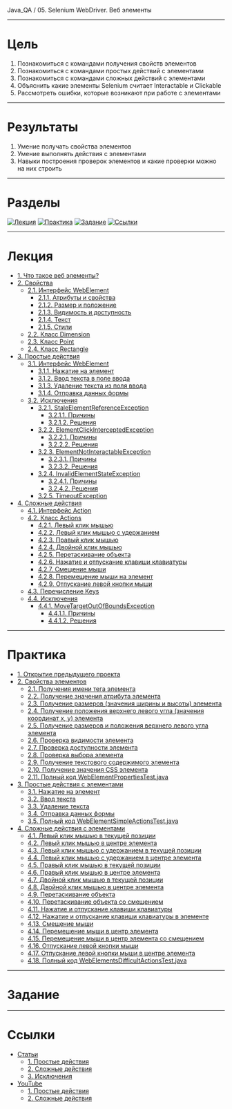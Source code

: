 Java_QA / 05. Selenium WebDriver. Веб элементы

***

# Цель

1. Познакомиться с командами получения свойств элементов
2. Познакомиться с командами простых действий с элементами
3. Познакомиться с командами сложных действий с элементами   
4. Объяснить какие элементы Selenium считает Interactable и Clickable
5. Рассмотреть ошибки, которые возникают при работе с элементами

***

# Результаты

1. Умение получать свойства элементов
2. Умение выполнять действия с элементами   
3. Навыки построения проверок элементов и какие проверки можно на них строить

***

# Разделы

[![Лекция](https://img.shields.io/badge/-Лекция-ee99ff)](1.%20Лекция.md)
[![Практика](https://img.shields.io/badge/-Практика-aaffaa)](2.%20Практика.md)
[![Задание](https://img.shields.io/badge/-Задание-99ffee)](3.%20Задание.md)
[![Ссылки](https://img.shields.io/badge/-Ссылки-ffee99)](4.%20Ссылки.md)

***

# Лекция

* [1. Что такое веб элементы?](#1-что-такое-веб-элементы)
* [2. Свойства](#2-Свойства)
    * [2.1. Интерфейс WebElement](#21-интерфейс-webelement)
        * [2.1.1. Атрибуты и свойства](#211-атрибуты-и-свойства)
        * [2.1.2. Размер и положение](#212-размер-и-положение)
        * [2.1.3. Видимость и доступность](#213-видимость-и-доступность)
        * [2.1.4. Текст](#214-текст)
        * [2.1.5. Стили](#215-стили)
    * [2.2. Класс Dimension](#22-класс-dimension)
    * [2.3. Класс Point](#23-класс-point)
    * [2.4. Класс Rectangle](#24-класс-rectangle)
* [3. Простые действия](#3-Простые-действия)
    * [3.1. Интерфейс WebElement](#31-интерфейс-webelement)
        * [3.1.1. Нажатие на элемент](#311-нажатие-на-элемент)
        * [3.1.2. Ввод текста в поле ввода](#312-ввод-текста-в-поле-ввода)
        * [3.1.3. Удаление текста из поля ввода](#313-удаление-текста-из-поля-ввода)
        * [3.1.4. Отправка данных формы](#314-отправка-данных-формы)
    * [3.2. Исключения](#32-исключения)
        * [3.2.1. StaleElementReferenceException](#321-staleelementreferenceexception)
            * [3.2.1.1. Причины](#3211-причины)
            * [3.2.1.2. Решения](#3212-решения)
        * [3.2.2. ElementClickInterceptedException](#322-elementclickinterceptedexception)
            * [3.2.2.1. Причины](#3221-причины)
            * [3.2.2.2. Решения](#3222-решения)
        * [3.2.3. ElementNotInteractableException](#323-elementnotinteractableexception)
            * [3.2.3.1. Причины](#3231-причины)
            * [3.2.3.2. Решения](#3232-решения)
        * [3.2.4. InvalidElementStateException](#324-invalidelementstateexception)
            * [3.2.4.1. Причины](#3241-причины)
            * [3.2.4.2. Решения](#3242-решения)
        * [3.2.5. TimeoutException](#325-timeoutexception)
* [4. Сложные действия](#4-Сложные-действия)
    * [4.1. Интерфейс Action](#41-интерфейс-action)
    * [4.2. Класс Actions](#42-класс-actions)
        * [4.2.1. Левый клик мышью](#421-левый-клик-мышью)
        * [4.2.2. Левый клик мышью c удержанием](#422-левый-клик-мышью-c-удержанием)
        * [4.2.3. Правый клик мышью](#423-правый-клик-мышью)
        * [4.2.4. Двойной клик мышью](#424-двойной-клик-мышью)
        * [4.2.5. Перетаскивание объекта](#425-перетаскивание-объекта)
        * [4.2.6. Нажатие и отпускание клавиши клавиатуры](#426-нажатие-и-отпускание-клавиши-клавиатуры)
        * [4.2.7. Смещение мыши](#427-смещение-мыши)
        * [4.2.8. Перемещение мыши на элемент](#428-перемещение-мыши-на-элемент)
        * [4.2.9. Отпускание левой кнопки мыши](#429-отпускание-левой-кнопки-мыши)
    * [4.3. Перечисление Keys](#43-перечисление-keys)
    * [4.4. Исключения](#44-исключения)
        * [4.4.1. MoveTargetOutOfBoundsException](#441-movetargetoutofboundsexception)
            * [4.4.1.1. Причины](#4411-причины)
            * [4.4.1.2. Решения](#4412-решения)

***

# Практика

* [1. Открытие предыдущего проекта](#1-открытие-предыдущего-проекта)
* [2. Свойства элементов](#2-свойства-элементов)
    * [2.1. Получения имени тега элемента](#21-получения-имени-тега-элемента)
    * [2.2. Получение значения атрибута элемента](#22-получение-значения-атрибута-элемента)
    * [2.3. Получение размеров (значения ширины и высоты) элемента](#23-получение-размеров-значения-ширины-и-высоты-элемента)
    * [2.4. Получение положения верхнего левого угла (значения координат x, y) элемента](#24-получение-положения-верхнего-левого-угла-значения-координат-x-y-элемента)
    * [2.5. Получение размеров и положения верхнего левого угла элемента](#25-получение-размеров-и-положения-верхнего-левого-угла-элемента)
    * [2.6. Проверка видимости элемента](#26-проверка-видимости-элемента)
    * [2.7. Проверка доступности элемента](#27-проверка-доступности-элемента)
    * [2.8. Проверка выбора элемента](#28-проверка-выбора-элемента)
    * [2.9. Получение текстового содержимого элемента](#29-получение-текстового-содержимого-элемента)
    * [2.10. Получение значения CSS элемента](#210-получение-значения-css-элемента)
    * [2.11. Полный код WebElementPropertiesTest.java](#211-полный-код-webelementpropertiestestjava)
* [3. Простые действия с элементами](#3-простые-действия-с-элементами)
    * [3.1. Нажатие на элемент](#31-нажатие-на-элемент)
    * [3.2. Ввод текста](#32-ввод-текста)
    * [3.3. Удаление текста](#33-удаление-текста)
    * [3.4. Отправка данных формы](#34-отправка-данных-формы)
    * [3.5. Полный код WebElementSimpleActionsTest.java](#35-полный-код-webelementsimpleactionstestjava)
* [4. Сложные действия с элементами](#4-сложные-действия-с-элементами)
    * [4.1. Левый клик мышью в текущей позиции](#41-левый-клик-мышью-в-текущей-позиции)
    * [4.2. Левый клик мышью в центре элемента](#42-левый-клик-мышью-в-центре-элемента)
    * [4.3. Левый клик мышью c удержанием в текущей позиции](#43-левый-клик-мышью-c-удержанием-в-текущей-позиции)
    * [4.4. Левый клик мышью c удержанием в центре элемента](#44-левый-клик-мышью-c-удержанием-в-центре-элемента)
    * [4.5. Правый клик мышью в текущей позиции](#45-правый-клик-мышью-в-текущей-позиции)
    * [4.6. Правый клик мышью в центре элемента](#46-правый-клик-мышью-в-центре-элемента)
    * [4.7. Двойной клик мышью в текущей позиции](#47-двойной-клик-мышью-в-текущей-позиции)
    * [4.8. Двойной клик мышью в центре элемента](#48-двойной-клик-мышью-в-центре-элемента)
    * [4.9. Перетаскивание объекта](#49-перетаскивание-объекта)
    * [4.10. Перетаскивание объекта со смещением](#410-перетаскивание-объекта-со-смещением)
    * [4.11. Нажатие и отпускание клавиши клавиатуры](#411-нажатие-и-отпускание-клавиши-клавиатуры)
    * [4.12. Нажатие и отпускание клавиши клавиатуры в элементе](#412-нажатие-и-отпускание-клавиши-клавиатуры-в-элементе)
    * [4.13. Смещение мыши](#413-смещение-мыши)
    * [4.14. Перемещение мыши в центр элемента](#414-перемещение-мыши-в-центр-элемента)
    * [4.15. Перемещение мыши в центр элемента со смещением](#415-перемещение-мыши-в-центр-элемента-со-смещением)
    * [4.16. Отпускание левой кнопки мыши](#416-отпускание-левой-кнопки-мыши)
    * [4.17. Отпускание левой кнопки мыши в центре элемента](#417-отпускание-левой-кнопки-мыши-в-центре-элемента)
    * [4.18. Полный код WebElementsDifficultActionsTest.java](#418-полный-код-webelementsdifficultactionstestjava)

***

# Задание

***

# Ссылки

* [Статьи](#статьи)
    * [1. Простые действия](#1-простые-действия)
    * [2. Сложные действия](#2-сложные-действия)
    * [3. Исключения](#3-исключения)
* [YouTube](#youtube)
    * [1. Простые действия](#1-простые-действия-1)
    * [2. Сложные действия](#2-сложные-действия-1)